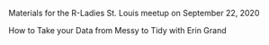 Materials for the R-Ladies St. Louis meetup on September 22, 2020

How to Take your Data from Messy to Tidy with Erin Grand
